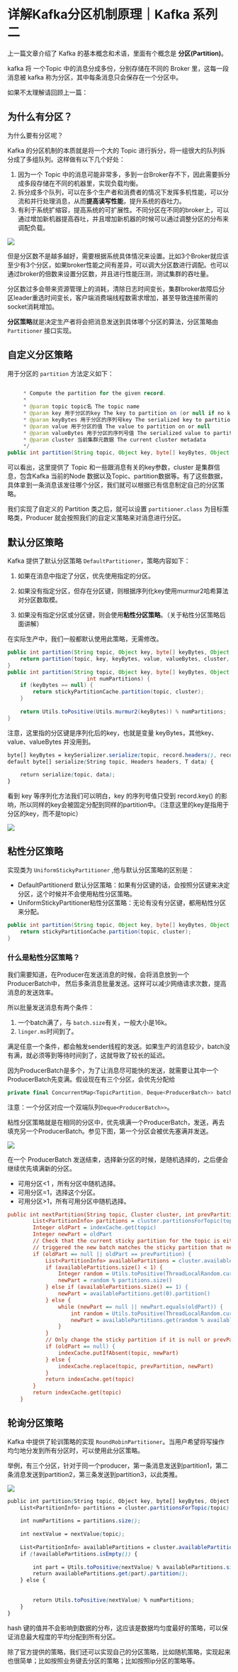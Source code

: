 # 详解Kafka分区机制原理｜Kafka 系列 二
上一篇文章介绍了 Kafka 的基本概念和术语，里面有个概念是 **分区(Partition)**。

kafka 将 一个Topic 中的消息分成多份，分别存储在不同的 Broker 里，这每一段消息被 kafka 称为分区，其中每条消息只会保存在一个分区中。

如果不太理解请回顾上一篇：

为什么有分区？
-------

为什么要有分区呢？

Kafka 的分区机制的本质就是将一个大的 Topic 进行拆分，将一组很大的队列拆分成了多组队列。这样做有以下几个好处：

1.  因为一个 Topic 中的消息可能非常多，多到一台Broker存不下，因此需要拆分成多段存储在不同的机器里，实现负载均衡。
2.  拆分成多个队列，可以在多个生产者和消费者的情况下发挥多机性能，可以分流和并行处理消息，从而**提高读写性能**，提升系统的吞吐力。
3.  有利于系统扩缩容，提高系统的可扩展性。不同分区在不同的broker上，可以通过增加新机器提高吞吐，并且增加新机器的时候可以通过调整分区的分布来调配负载。

![](https://p3-juejin.byteimg.com/tos-cn-i-k3u1fbpfcp/6ccf4a36a8bf451fb77d161c841f7a46~tplv-k3u1fbpfcp-jj-mark:3024:0:0:0:q75.awebp#?w=1294&h=656&s=479843&e=png&b=fdfdfd)

但是分区数不是越多越好，需要根据系统具体情况来设置。比如3个Broker就应该至少有3个分区，如果broker性能之间有差异，可以调大分区数进行调配。也可以通过broker的倍数来设置分区数，并且进行性能压测，测试集群的吞吐量。

分区数过多会带来资源管理上的消耗，清除日志时间变长，集群broker故障后分区leader重选时间变长，客户端消费端线程数需求增加，甚至导致连接所需的socket消耗增加。

**分区策略**就是决定生产者将会把消息发送到具体哪个分区的算法，分区策略由 `Partitioner` 接口实现。

自定义分区策略
-------

用于分区的 `partition` 方法定义如下：

```java
    
     * Compute the partition for the given record.
     *
     * @param topic topic名 The topic name
     * @param key 用于分区的key The key to partition on (or null if no key)
     * @param keyBytes 用于分区的序列号key The serialized key to partition on( or null if no key)
     * @param value 用于分区的值 The value to partition on or null
     * @param valueBytes 用于分区的序列号值 The serialized value to partition on or null
     * @param cluster 当前集群元数据 The current cluster metadata
     */
public int partition(String topic, Object key, byte[] keyBytes, Object value, byte[] valueBytes, Cluster cluster);


```

可以看出，这里提供了 Topic 和一些跟消息有关的key参数，cluster 是集群信息，包含Kafka 当前的Node 数据以及Topic、partition数据等。有了这些数据，具体拿到一条消息该发往哪个分区，我们就可以根据已有信息制定自己的分区策略。

我们实现了自定义的 Partition 类之后，就可以设置 `partitioner.class` 为目标策略类，Producer 就会按照我们的自定义策略来对消息进行分区。

默认分区策略
------

Kafka 提供了默认分区策略 `DefaultPartitioner`，策略内容如下：

1.  如果在消息中指定了分区，优先使用指定的分区。
    
2.  如果没有指定分区，但存在分区键，则根据序列化key使用murmur2哈希算法对分区数取模。
    
3.  如果没有指定分区或分区键，则会使用**粘性分区策略**。（关于粘性分区策略后面讲解）
    

在实际生产中，我们一般都默认使用此策略，无需修改。

```java
public int partition(String topic, Object key, byte[] keyBytes, Object value, byte[] valueBytes, Cluster cluster) {
    return partition(topic, key, keyBytes, value, valueBytes, cluster, cluster.partitionsForTopic(topic).size());
}
public int partition(String topic, Object key, byte[] keyBytes, Object value, byte[] valueBytes, Cluster cluster,
                         int numPartitions) {
    if (keyBytes == null) {
        return stickyPartitionCache.partition(topic, cluster);
    }
    
    return Utils.toPositive(Utils.murmur2(keyBytes)) % numPartitions;
}

```

注意，这里指的分区键是序列化后的key，也就是变量 keyBytes，其他key、value、valueBytes 并没用到。

```scss
byte[] keyBytes = keySerializer.serialize(topic, record.headers(), record.key());
default byte[] serialize(String topic, Headers headers, T data) {
		
    return serialize(topic, data);
}

```

看到 key 等序列化方法我们可以明白，key 的序列号值只受到 record.key() 的影响，所以同样的key会被固定分配到同样的partition中。（注意这里的key是指用于分区的key，而不是topic）

![](https://p3-juejin.byteimg.com/tos-cn-i-k3u1fbpfcp/3747cdd0463e41c4bc0281a9d244447a~tplv-k3u1fbpfcp-jj-mark:3024:0:0:0:q75.awebp#?w=1298&h=498&s=83170&e=png&b=fdfdfd)

粘性分区策略
------

实现类为 `UniformStickyPartitioner` ,他与默认分区策略的区别是：

*   DefaultPartitionerd 默认分区策略：如果有分区键的话，会按照分区键来决定分区，这个时候并不会使用粘性分区策略。
*   UniformStickyPartitioner粘性分区策略：无论有没有分区键，都用粘性分区来分配。

```java
public int partition(String topic, Object key, byte[] keyBytes, Object value, byte[] valueBytes, Cluster cluster) {
    return stickyPartitionCache.partition(topic, cluster);
}

```

### 什么是粘性分区策略？

我们需要知道，在Producer在发送消息的时候，会将消息放到一个ProducerBatch中， 然后多条消息批量发送。这样可以减少网络请求次数，提高消息的发送效率。

所以批量发送消息有两个条件：

1.  一个batch满了，与 `batch.size`有关，一般大小是16k。
2.  `linger.ms`时间到了。

满足任意一个条件，都会触发sender线程的发送。如果生产的消息较少，batch没有满，就必须等到等待时间到了，这就导致了较长的延迟。

因为ProducerBatch是多个，为了让消息尽可能快的发送，就需要让其中一个ProducerBatch先变满。假设现在有三个分区，会优先分配给

```swift
private final ConcurrentMap<TopicPartition, Deque<ProducerBatch>> batches;

```

注意：一个分区对应一个双端队列`Deque<ProducerBatch>>`。

粘性分区策略就是在相同的分区中，优先填满一个ProducerBatch，发送，再去填充另一个ProducerBatch。参见下图，第一个分区会被优先塞满并发送。

![](https://p3-juejin.byteimg.com/tos-cn-i-k3u1fbpfcp/e1227923fdd749acab58fef9338d8449~tplv-k3u1fbpfcp-jj-mark:3024:0:0:0:q75.awebp#?w=1360&h=538&s=98533&e=png&b=fefdfd)

在一个 ProducerBatch 发送结束，选择新分区的时候，是随机选择的，之后便会继续优先填满新的分区。

*   可用分区<1 ，所有分区中随机选择。
*   可用分区=1，选择这个分区。
*   可用分区>1，所有可用分区中随机选择。

```ini
public int nextPartition(String topic, Cluster cluster, int prevPartition) {
        List<PartitionInfo> partitions = cluster.partitionsForTopic(topic)
        Integer oldPart = indexCache.get(topic)
        Integer newPart = oldPart
        // Check that the current sticky partition for the topic is either not set or that the partition that 
        // triggered the new batch matches the sticky partition that needs to be changed.
        if (oldPart == null || oldPart == prevPartition) {
            List<PartitionInfo> availablePartitions = cluster.availablePartitionsForTopic(topic)
            if (availablePartitions.size() < 1) {
                Integer random = Utils.toPositive(ThreadLocalRandom.current().nextInt())
                newPart = random % partitions.size()
            } else if (availablePartitions.size() == 1) {
                newPart = availablePartitions.get(0).partition()
            } else {
                while (newPart == null || newPart.equals(oldPart)) {
                    int random = Utils.toPositive(ThreadLocalRandom.current().nextInt())
                    newPart = availablePartitions.get(random % availablePartitions.size()).partition()
                }
            }
            // Only change the sticky partition if it is null or prevPartition matches the current sticky partition.
            if (oldPart == null) {
                indexCache.putIfAbsent(topic, newPart)
            } else {
                indexCache.replace(topic, prevPartition, newPart)
            }
            return indexCache.get(topic)
        }
        return indexCache.get(topic)
    }

```

轮询分区策略
------

Kafka 中提供了轮训策略的实现 `RoundRobinPartitioner`。当用户希望将写操作均匀地分发到所有分区时，可以使用此分区策略。

举例，有三个分区，针对于同一个producer，第一条消息发送到partition1，第二条消息发送到partition2，第三条发送到partition3，以此类推。

![](https://p3-juejin.byteimg.com/tos-cn-i-k3u1fbpfcp/2f1d1fbb01634c45bf9d4b0397259640~tplv-k3u1fbpfcp-jj-mark:3024:0:0:0:q75.awebp#?w=1260&h=462&s=53065&e=png&b=fdfdfd)

```scss
public int partition(String topic, Object key, byte[] keyBytes, Object value, byte[] valueBytes, Cluster cluster) {
    List<PartitionInfo> partitions = cluster.partitionsForTopic(topic);
    
    int numPartitions = partitions.size();
    
    int nextValue = nextValue(topic);
    
    List<PartitionInfo> availablePartitions = cluster.availablePartitionsForTopic(topic);
    if (!availablePartitions.isEmpty()) {
        
        int part = Utils.toPositive(nextValue) % availablePartitions.size();
        return availablePartitions.get(part).partition();
    } else {
        
        
        return Utils.toPositive(nextValue) % numPartitions;
    }
}

```

hash 键的值并不会影响到数据的分布，这应该是数据均匀度最好的策略，可以保证消息最大程度的平均分配到所有分区。

除了官方提供的策略，我们还可以实现自己的分区策略，比如随机策略，实现起来也很简单；比如按照业务键去分区的策略；比如按照ip分区的策略等。